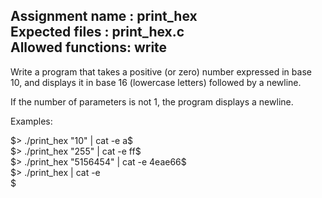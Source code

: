 Assignment name  : print_hex  
Expected files   : print_hex.c  
Allowed functions: write  
--------------------------------------------------------------------------------

Write a program that takes a positive (or zero) number expressed in base 10,
and displays it in base 16 (lowercase letters) followed by a newline.

If the number of parameters is not 1, the program displays a newline.

Examples:

$> ./print_hex "10" | cat -e  
a$  
$> ./print_hex "255" | cat -e  
ff$  
$> ./print_hex "5156454" | cat -e  
4eae66$    
$> ./print_hex | cat -e  
$  
